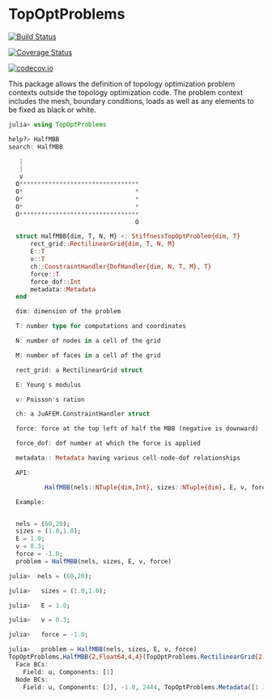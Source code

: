 # TopOptProblems

[![Build Status](https://travis-ci.org/mohamed82008/TopOptProblems.jl.svg?branch=master)](https://travis-ci.org/mohamed82008/TopOptProblems.jl)

[![Coverage Status](https://coveralls.io/repos/mohamed82008/TopOptProblems.jl/badge.svg?branch=master&service=github)](https://coveralls.io/github/mohamed82008/TopOptProblems.jl?branch=master)

[![codecov.io](http://codecov.io/github/mohamed82008/TopOptProblems.jl/coverage.svg?branch=master)](http://codecov.io/github/mohamed82008/TopOptProblems.jl?branch=master)


This package allows the definition of topology optimization problem contexts outside the topology optimization code. The problem context includes the mesh, boundary conditions, loads as well as any elements to be fixed as black or white.

```julia
julia> using TopOptProblems

help?> HalfMBB
search: HalfMBB

   |
   |
   v
  O*********************************
  O*                               *
  O*                               *
  O*                               *
  O*********************************
                                   O

  struct HalfMBB{dim, T, N, M} <: StiffnessTopOptProblem{dim, T}
      rect_grid::RectilinearGrid{dim, T, N, M}
      E::T
      ν::T
      ch::ConstraintHandler{DofHandler{dim, N, T, M}, T}
      force::T
      force_dof::Int
      metadata::Metadata
  end

  dim: dimension of the problem

  T: number type for computations and coordinates

  N: number of nodes in a cell of the grid

  M: number of faces in a cell of the grid

  rect_grid: a RectilinearGrid struct

  E: Young's modulus

  ν: Poisson's ration

  ch: a JuAFEM.ConstraintHandler struct

  force: force at the top left of half the MBB (negative is downward)

  force_dof: dof number at which the force is applied

  metadata:: Metadata having various cell-node-dof relationships

  API:

          HalfMBB(nels::NTuple{dim,Int}, sizes::NTuple{dim}, E, ν, force) where {dim, T}

  Example:


  nels = (60,20);
  sizes = (1.0,1.0);
  E = 1.0;
  ν = 0.3;
  force = -1.0;
  problem = HalfMBB(nels, sizes, E, ν, force)

julia>  nels = (60,20);

julia>   sizes = (1.0,1.0);

julia>   E = 1.0;

julia>   ν = 0.3;

julia>   force = -1.0;

julia>   problem = HalfMBB(nels, sizes, E, ν, force)
TopOptProblems.HalfMBB{2,Float64,4,4}(TopOptProblems.RectilinearGrid{2,Float64,4,4}(JuAFEM.Grid{2,4,Float64,4} with 1200 Quadrilateral cells and 1281 nodes, (60, 20), (1.0, 1.0), ([0.0, 0.0], [60.0, 20.0]), Bool[false, false, false, false, true, true, true, true, true, false  …  false, false, false, false, false, false, false, false, false, false], Bool[false, false, false, false, true, true, true, true, true, false  …  false, false, false, false, false, false, false, false, false, false], Bool[false, false, false, false, true, true, true, true, true, false  …  false, false, false, false, false, false, false, false, false, false]), 1.0, 0.3, ConstraintHandler:
  Face BCs:
    Field: u, Components: [1]
  Node BCs:
    Field: u, Components: [2], -1.0, 2444, TopOptProblems.Metadata([1 3 … 2435 2437; 2 4 … 2436 2438; … ; 7 5 … 2557 2559; 8 6 … 2558 2560], Tuple{Int64,Int64}[(1, 1) (1, 2) … (1200, 5) (1200, 6); (0, 0) (0, 0) … (0, 0) (0, 0); (0, 0) (0, 0) … (0, 0) (0, 0); (0, 0) (0, 0) … (0, 0) (0, 0)], Tuple{Int64,Int64}[(1, 1), (1, 2), (2, 2), (3, 2), (4, 2), (5, 2), (6, 2), (7, 2), (8, 2), (9, 2)  …  (1191, 3), (1192, 3), (1193, 3), (1194, 3), (1195, 3), (1196, 3), (1197, 3), (1198, 3), (1199, 3), (1200, 3)], [1 3 … 2559 2561; 2 4 … 2560 2562]))

```

